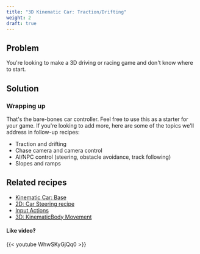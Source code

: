```yaml
---
title: "3D Kinematic Car: Traction/Drifting"
weight: 2
draft: true
---
```


## Problem

You're looking to make a 3D driving or racing game and don't know where to start.

## Solution

### Wrapping up

That's the bare-bones car controller. Feel free to use this as a starter for your game. If you're looking to add more, here are some of the topics we'll address in follow-up recipes:

* Traction and drifting
* Chase camera and camera control
* AI/NPC control (steering, obstacle avoidance, track following)
* Slopes and ramps

## Related recipes

- [Kinematic Car: Base](/godot_recipes/3d/kinematic_car/car_base/)
- [2D: Car Steering recipe](/godot_recipes/2d/car_steering)
- [Input Actions](http://kidscancode.org/godot_recipes/input/input_actions/)
- [3D: KinematicBody Movement](/godot_recipes/3d/kinematic_body/)

#### Like video?

{{< youtube WhwSKyGjQq0 >}}
